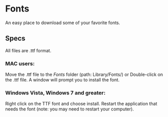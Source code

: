 # Fonts
An easy place to download some of your favorite fonts.

## Specs
All files are .ttf format. 

### MAC users:
  Move the .ttf file to the *Fonts* folder (path: Library/Fonts/)
  or
  Double-click on the .ttf file. A window will prompt you to install the font.

### Windows Vista, Windows 7 and greater:
  Right click on the TTF font and choose install.
  Restart the application that needs the font (note: you may need to restart your computer).


